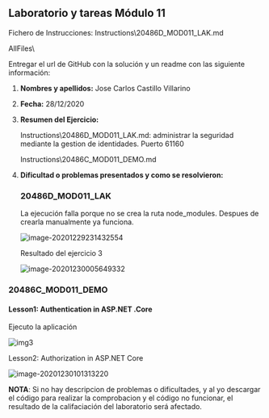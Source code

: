 ## Laboratorio y tareas Módulo 11

Fichero de Instrucciones: Instructions\20486D_MOD011_LAK.md

AllFiles\

Entregar el url de GitHub con la solución y un readme con las siguiente información:

1. **Nombres y apellidos:** Jose Carlos Castillo Villarino

2. **Fecha:** 28/12/2020

3. **Resumen del Ejercicio:** 

   Instructions\20486D_MOD011_LAK.md: administrar la seguridad mediante la gestion de identidades. Puerto 61160

   Instructions\20486C_MOD011_DEMO.md

4. **Dificultad o problemas presentados y como se resolvieron:** 

   

   ### 20486D_MOD011_LAK

   La ejecución falla porque no se crea la ruta node_modules. Despues de crearla manualmente ya funciona.

   ![image-20201229231432554](C:\Users\jcarl\source\repos\CastilloGit\20486D\Tarea11\img\img1.PNG)

   Resultado del ejercicio 3

   ![image-20201230005649332](C:\Users\jcarl\source\repos\CastilloGit\20486D\Tarea11\img\img2.PNG)

### 20486C_MOD011_DEMO

#### Lesson1: Authentication in ASP.NET .Core

Ejecuto la aplicación

![img3](C:\Users\jcarl\source\repos\CastilloGit\20486D\Tarea11\img\img3.PNG)

Lesson2: Authorization in ASP.NET Core

![image-20201230101313220](C:\Users\jcarl\AppData\Roaming\Typora\typora-user-images\image-20201230101313220.png)

**NOTA**: Si no hay descripcion de problemas o dificultades, y al yo descargar el código para realizar la comprobacion y el código no funcionar, el resultado de la califaciación del laboratorio será afectado.

